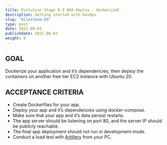 ```yaml
---
title: Evolution Stage 0.3 AKA Deploy - dockerized
description: Getting started with DevOps
slug: "milestone-03"
type: post
date: 2021-06-03
publishdate: 2021-06-03
weight: 8
---
```



## GOAL
Dockerize your application and it’s dependencies, then deploy the containers on another free tier EC2 instance with Ubuntu 20.

## ACCEPTANCE CRITERIA
+ Create Dockerfiles for your app.
+ Deploy your app and it’s dependencies using docker-compose.
+ Make sure that your app and it’s data persist restarts.
+ The app server should be listening on port 80, and the server IP should be publicly reachable.
+ The final app deployment should not run in development mode.
+ Conduct a load test with [Artillery](https://github.com/artilleryio/artillery) from your PC.